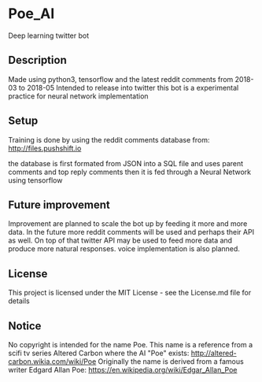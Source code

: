 # Poe_AI
Deep learning twitter bot 

## Description
Made using python3, tensorflow and the latest reddit comments from 2018-03 to 2018-05
Intended to release into twitter this bot is a experimental practice for neural network implementation


## Setup
Training is done by using the reddit comments database from:
http://files.pushshift.io

the database is first formated from JSON into a SQL file and uses parent comments and top reply comments
then it is fed through a Neural Network using tensorflow

## Future improvement

Improvement are planned to scale the bot up by feeding it more and more data.
In the future more reddit comments will be used and perhaps their API as well.
On top of that twitter API may be used to feed more data and produce more natural responses.
voice implementation is also planned.

## License
This project is licensed under the MIT License - see the License.md file for details


## Notice

No copyright is intended for the name Poe.
This name is a reference from a scifi tv series Altered Carbon where the AI "Poe" exists:
http://altered-carbon.wikia.com/wiki/Poe
Originally the name is derived from a famous writer Edgard Allan Poe:
https://en.wikipedia.org/wiki/Edgar_Allan_Poe
